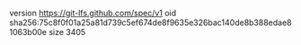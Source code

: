 version https://git-lfs.github.com/spec/v1
oid sha256:75c8f0f01a25a81d739c5ef674de8f9635e326bac140de8b388edae81063b00e
size 3405

